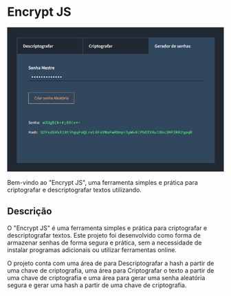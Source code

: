 # Encrypt JS

![Encrypt JS Banner](encrypt-js-banner.png)

Bem-vindo ao "Encrypt JS", uma ferramenta simples e prática para criptografar e descriptografar textos utilizando.

## Descrição

O "Encrypt JS" é uma ferramenta simples e prática para criptografar e descriptografar textos. Este projeto foi desenvolvido como forma de armazenar senhas de forma segura e prática, sem a necessidade de instalar programas adicionais ou utilizar ferramentas online.

O projeto conta com uma área de para Descriptografar a hash a partir de uma chave de criptografia, uma área para Criptografar o texto a partir de uma chave de criptografia e uma área para gerar uma senha aleatória segura e gerar uma hash a partir de uma chave de criptografia.
